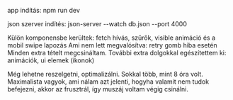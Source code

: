 app indítás:  npm run dev

json szerver indítés: json-server --watch db.json --port 4000

Külön komponensbe kerültek: fetch hívás, szűrők, visible animáció és a mobil swipe lapozás
Ami nem lett megvalósítva: retry gomb hiba esetén
Minden extra tételt megcsináltam.
További extra dolgokkal egészítettem ki: animációk, ui elemek (ikonok)

Még lehetne reszelgetni, optimalizálni. Sokkal több, mint 8 óra volt. Maximalista vagyok, ami nálam azt jelenti, hogyha valamit nem tudok befejezni, akkor az frusztrál, így muszáj voltam végig csinálni.
